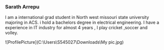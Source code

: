 ### Sarath Arrepu

I am a international grad student in North west missouri state university majoring in ACS. i hold a bachelors degree in electrical engineering.
I have a experience in IT industry for almost 4 years , I play cricket ,soccer and volley.

![ProfilePicture](C:\Users\S545027\Downloads\My pic.jpg)

